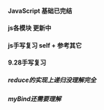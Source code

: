 #### JavaScript 基础已完结
#### js各模块 更新中
#### js手写复习 self + 参考其它
#### 9.28手写复习
##### reduce的实现上递归没理解完全
##### myBind还需要理解